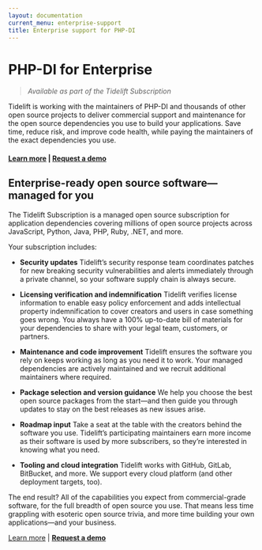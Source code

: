 ```yaml
---
layout: documentation
current_menu: enterprise-support
title: Enterprise support for PHP-DI
---
```


# PHP-DI for Enterprise

> *Available as part of the Tidelift Subscription*

Tidelift is working with the maintainers of PHP-DI and thousands of other
open source projects to deliver commercial support and maintenance for the open source dependencies you use to build your applications. Save time, reduce risk, and improve code health, while paying the maintainers of the exact dependencies you use.

#### [Learn more](https://tidelift.com/subscription/pkg/packagist-php-di-php-di?utm_source=packagist-php-di-php-di&utm_medium=referral&utm_campaign=enterprise) | [**Request a demo**](https://tidelift.com/subscription/request-a-demo?utm_source=packagist-php-di-php-di&utm_medium=referral&utm_campaign=enterprise)

## Enterprise-ready open source software—managed for you

The Tidelift Subscription is a managed open source subscription for application dependencies covering millions of open source projects across JavaScript, Python, Java, PHP, Ruby, .NET, and more.

Your subscription includes:

- **Security updates**
    Tidelift’s security response team coordinates patches for new breaking security vulnerabilities and alerts immediately through a private channel, so your software supply chain is always secure.

- **Licensing verification and indemnification**
    Tidelift verifies license information to enable easy policy enforcement and adds intellectual property indemnification to cover creators and users in case something goes wrong. You always have a 100% up-to-date bill of materials for your dependencies to share with your legal team, customers, or partners.

- **Maintenance and code improvement**
    Tidelift ensures the software you rely on keeps working as long as you need it to work. Your managed dependencies are actively maintained and we recruit additional maintainers where required.

- **Package selection and version guidance**
    We help you choose the best open source packages from the start—and then guide you through updates to stay on the best releases as new issues arise.

- **Roadmap input**
    Take a seat at the table with the creators behind the software you use. Tidelift’s participating maintainers earn more income as their software is used by more subscribers, so they’re interested in knowing what you need.

- **Tooling and cloud integration**
    Tidelift works with GitHub, GitLab, BitBucket, and more. We support every cloud platform (and other deployment targets, too).

The end result? All of the capabilities you expect from commercial-grade software, for the full breadth of open source you use. That means less time grappling with esoteric open source trivia, and more time building your own applications—and your business.

[Learn more](https://tidelift.com/subscription/pkg/packagist-php-di-php-di?utm_source=packagist-php-di-php-di&utm_medium=referral&utm_campaign=enterprise) | [**Request a demo**](https://tidelift.com/subscription/request-a-demo?utm_source=packagist-php-di-php-di&utm_medium=referral&utm_campaign=enterprise)
